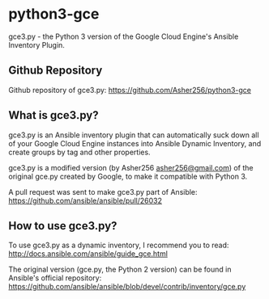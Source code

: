 # python3-gce
gce3.py - the Python 3 version of the Google Cloud Engine's Ansible Inventory Plugin.

## Github Repository
Github repository of gce3.py: https://github.com/Asher256/python3-gce

## What is gce3.py?
gce3.py is an Ansible inventory plugin that can automatically suck down
all of your Google Cloud Engine instances into Ansible Dynamic Inventory,
and create groups by tag and other properties.

gce3.py is a modified version (by Asher256 <asher256@gmail.com>) of the
original gce.py created by Google, to make it compatible with Python 3.

A pull request was sent to make gce3.py part of Ansible:
https://github.com/ansible/ansible/pull/26032

## How to use gce3.py?
To use gce3.py as a dynamic inventory, I recommend you to read:
http://docs.ansible.com/ansible/guide_gce.html

The original version (gce.py, the Python 2 version) can be found in
Ansible's official repository:
https://github.com/ansible/ansible/blob/devel/contrib/inventory/gce.py

